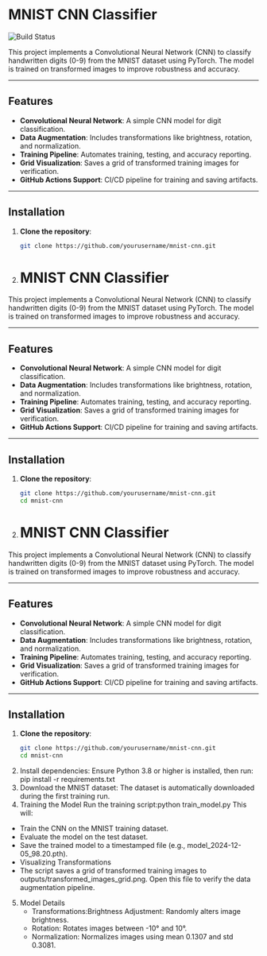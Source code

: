 # MNIST CNN Classifier

![Build Status](https://github.com/sobti/ERAV3/actions/workflows/ml-pipeline.yml/badge.svg)


This project implements a Convolutional Neural Network (CNN) to classify handwritten digits (0-9) from the MNIST dataset using PyTorch. The model is trained on transformed images to improve robustness and accuracy.

---

## Features

- **Convolutional Neural Network**: A simple CNN model for digit classification.
- **Data Augmentation**: Includes transformations like brightness, rotation, and normalization.
- **Training Pipeline**: Automates training, testing, and accuracy reporting.
- **Grid Visualization**: Saves a grid of transformed training images for verification.
- **GitHub Actions Support**: CI/CD pipeline for training and saving artifacts.

---

## Installation

1. **Clone the repository**:
   ```bash
   git clone https://github.com/yourusername/mnist-cnn.git

2. # MNIST CNN Classifier

This project implements a Convolutional Neural Network (CNN) to classify handwritten digits (0-9) from the MNIST dataset using PyTorch. The model is trained on transformed images to improve robustness and accuracy.

---

## Features

- **Convolutional Neural Network**: A simple CNN model for digit classification.
- **Data Augmentation**: Includes transformations like brightness, rotation, and normalization.
- **Training Pipeline**: Automates training, testing, and accuracy reporting.
- **Grid Visualization**: Saves a grid of transformed training images for verification.
- **GitHub Actions Support**: CI/CD pipeline for training and saving artifacts.

---

## Installation

1. **Clone the repository**:
   ```bash
   git clone https://github.com/yourusername/mnist-cnn.git
   cd mnist-cnn
2. # MNIST CNN Classifier

This project implements a Convolutional Neural Network (CNN) to classify handwritten digits (0-9) from the MNIST dataset using PyTorch. The model is trained on transformed images to improve robustness and accuracy.

---

## Features

- **Convolutional Neural Network**: A simple CNN model for digit classification.
- **Data Augmentation**: Includes transformations like brightness, rotation, and normalization.
- **Training Pipeline**: Automates training, testing, and accuracy reporting.
- **Grid Visualization**: Saves a grid of transformed training images for verification.
- **GitHub Actions Support**: CI/CD pipeline for training and saving artifacts.

---

## Installation

1. **Clone the repository**:
   ```bash
   git clone https://github.com/yourusername/mnist-cnn.git
   cd mnist-cnn
2. Install dependencies: Ensure Python 3.8 or higher is installed, then run:
   pip install -r requirements.txt
3. Download the MNIST dataset: The dataset is automatically downloaded during the first training run.
4. Training the Model
   Run the training script:python train_model.py
This will:

- Train the CNN on the MNIST training dataset.
- Evaluate the model on the test dataset.
- Save the trained model to a timestamped file (e.g., model_2024-12-05_98.20.pth).
- Visualizing Transformations
- The script saves a grid of transformed training images to outputs/transformed_images_grid.png. Open this file to verify the data augmentation pipeline.
5. Model Details
   - Transformations:Brightness Adjustment: Randomly alters image brightness.
   - Rotation: Rotates images between -10° and 10°.
   - Normalization: Normalizes images using mean 0.1307 and std 0.3081.


   

